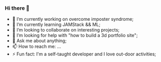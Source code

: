 ### Hi there 👋

<!--
**Alex-HuXD/Alex-HuXD** is a ✨ _special_ ✨ repository because its `README.md` (this file) appears on your GitHub profile.

Here are some ideas to get you started:
-->

- 🔭 I’m currently working on overcome imposter syndrome;
- 🌱 I’m currently learning JAMStack && ML;
- 👯 I’m looking to collaborate on interesting projects;
- 🤔 I’m looking for help with "how to build a 3d portfolio site";
- 💬 Ask me about anything;
- 📫 How to reach me: ...
- ⚡ Fun fact: I'm a self-taught developer and I love out-door activities;

